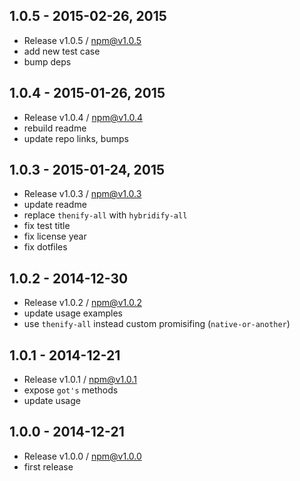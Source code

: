 

## 1.0.5 - 2015-02-26, 2015
- Release v1.0.5 / npm@v1.0.5
- add new test case
- bump deps

## 1.0.4 - 2015-01-26, 2015
- Release v1.0.4 / npm@v1.0.4
- rebuild readme
- update repo links, bumps

## 1.0.3 - 2015-01-24, 2015
- Release v1.0.3 / npm@v1.0.3
- update readme
- replace `thenify-all` with `hybridify-all`
- fix test title
- fix license year
- fix dotfiles

## 1.0.2 - 2014-12-30
- Release v1.0.2 / npm@v1.0.2
- update usage examples
- use `thenify-all` instead custom promisifing (`native-or-another`)

## 1.0.1 - 2014-12-21
- Release v1.0.1 / npm@v1.0.1
- expose `got's` methods
- update usage

## 1.0.0 - 2014-12-21
- Release v1.0.0 / npm@v1.0.0
- first release
